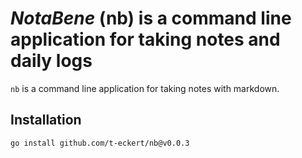 # *NotaBene* (nb) is a command line application for taking notes and daily logs

`nb` is a command line application for taking notes with markdown.

## Installation

```bash
go install github.com/t-eckert/nb@v0.0.3
```
